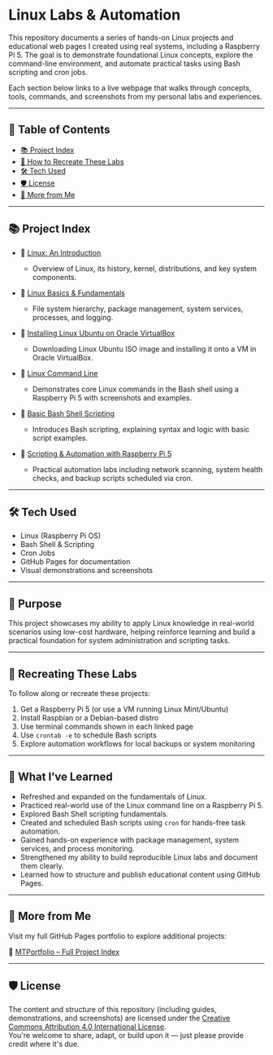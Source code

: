 # Linux Labs & Automation

This repository documents a series of hands-on Linux projects and educational web pages I created using real systems, including a Raspberry Pi 5. The goal is to demonstrate foundational Linux concepts, explore the command-line environment, and automate practical tasks using Bash scripting and cron jobs.

Each section below links to a live webpage that walks through concepts, tools, commands, and screenshots from my personal labs and experiences.

---

## 📖 Table of Contents
- [📚 Project Index](#project-index)
- [🔁 How to Recreate These Labs](#-how-to-recreate-these-labs)
- [🛠️ Tech Used](#-tech-used)
- [🛡️ License](#-license)
- [📁 More from Me](#more-from-me)


---

## 📚 Project Index

- 🔹 [Linux: An Introduction](https://mark-thompson01.github.io/MTPortfolio/Current%20Projects%20&%20Studies/Linux/)
  - Overview of Linux, its history, kernel, distributions, and key system components.

- 🔹 [Linux Basics & Fundamentals](https://mark-thompson01.github.io/MTPortfolio/Current%20Projects%20&%20Studies/Linux%20Basics%20&%20Fundamentals/)
  - File system hierarchy, package management, system services, processes, and logging.
 
- 🔹 [Installing Linux Ubuntu on Oracle VirtualBox](https://mark-thompson01.github.io/MTPortfolio/Current%20Projects%20&%20Studies/Installing%20Linux%20Ubuntu%20on%20Oracle%20VirtualBox/)
  - Downloading Linux Ubuntu ISO image and installing it onto a VM in Oracle VirtualBox.

- 🔹 [Linux Command Line](https://mark-thompson01.github.io/MTPortfolio/Current%20Projects%20&%20Studies/Linux%20Command-Line/)
  - Demonstrates core Linux commands in the Bash shell using a Raspberry Pi 5 with screenshots and examples.

- 🔹 [Basic Bash Shell Scripting](https://mark-thompson01.github.io/MTPortfolio/Current%20Projects%20&%20Studies/Basic%20Bash%20Shell%20Scripting/)
  - Introduces Bash scripting, explaining syntax and logic with basic script examples.

- 🔹 [Scripting & Automation with Raspberry Pi 5](https://mark-thompson01.github.io/MTPortfolio/Current%20Projects%20&%20Studies/Scripting%20&%20Automation%20Project%20with%20Raspberry%20Pi%205/)
  - Practical automation labs including network scanning, system health checks, and backup scripts scheduled via cron.

---

## 🛠️ Tech Used

- Linux (Raspberry Pi OS)
- Bash Shell & Scripting
- Cron Jobs
- GitHub Pages for documentation
- Visual demonstrations and screenshots

---

## 🧭 Purpose

This project showcases my ability to apply Linux knowledge in real-world scenarios using low-cost hardware, helping reinforce learning and build a practical foundation for system administration and scripting tasks.

---

## 🔁 Recreating These Labs

To follow along or recreate these projects:

1. Get a Raspberry Pi 5 (or use a VM running Linux Mint/Ubuntu)
2. Install Raspbian or a Debian-based distro
3. Use terminal commands shown in each linked page
4. Use `crontab -e` to schedule Bash scripts
5. Explore automation workflows for local backups or system monitoring


---

## 📘 What I’ve Learned

- Refreshed and expanded on the fundamentals of Linux.
- Practiced real-world use of the Linux command line on a Raspberry Pi 5.
- Explored Bash Shell scripting fundamentals.
- Created and scheduled Bash scripts using `cron` for hands-free task automation.
- Gained hands-on experience with package management, system services, and process monitoring.
- Strengthened my ability to build reproducible Linux labs and document them clearly.
- Learned how to structure and publish educational content using GitHub Pages.

---

## 📁 More from Me

Visit my full GitHub Pages portfolio to explore additional projects:

🔗 [MTPortfolio – Full Project Index](https://mark-thompson01.github.io/MTPortfolio/)

---

## 🛡️ License

The content and structure of this repository (including guides, demonstrations, and screenshots) are licensed under the [Creative Commons Attribution 4.0 International License](https://creativecommons.org/licenses/by/4.0/).  
You're welcome to share, adapt, or build upon it — just please provide credit where it's due.







